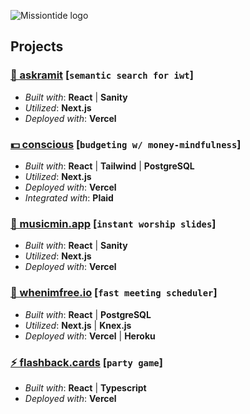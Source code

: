 ![Missiontide logo](https://user-images.githubusercontent.com/7654785/184212810-bb907a9a-75ea-4ad7-946b-29e13ed01185.png)


## Projects

### [🧠 askramit](https://askramit.com) \[`semantic search for iwt`]
- _Built with_: **React** | **Sanity**
- _Utilized_: **Next.js**
- _Deployed with_: **Vercel**

### [💵 conscious](https://conscious.cx) \[`budgeting w/ money-mindfulness`]
- _Built with_: **React** | **Tailwind** | **PostgreSQL**
- _Utilized_: **Next.js**
- _Deployed with_: **Vercel**
- _Integrated with_: **Plaid**

### [🎵 musicmin.app](https://musicmin.app/) \[`instant worship slides`]
- _Built with_: **React** | **Sanity**
- _Utilized_: **Next.js**
- _Deployed with_: **Vercel**

### [📆 whenimfree.io](https://whenimfree.io/) \[`fast meeting scheduler`]
- _Built with_: **React** | **PostgreSQL**
- _Utilized_: **Next.js** | **Knex.js**
- _Deployed with_: **Vercel** | **Heroku**

### [⚡ flashback.cards](https://flashback-cards.vercel.app/) \[`party game`]
- _Built with_: **React** | **Typescript**
- _Deployed with_: **Vercel**
